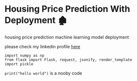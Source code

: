 # Housing Price Prediction With Deployment 🏚️
housing price prediction machine learning model deployment

please check my linkedin profile [here](https://www.linkedin.com/in/deelip-venkat/)

```
import numpy as np
from flask import Flask, request, jsonify, render_template
import pickle
```
`print("hello world")` is a nooby code
